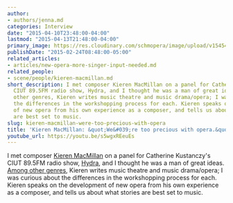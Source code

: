 ```yaml
---
author:
- authors/jenna.md
categories: Interview
date: "2015-04-10T23:48:00-04:00"
lastmod: "2015-04-13T21:48:00-04:00"
primary_image: https://res.cloudinary.com/schmopera/image/upload/v1545409169/media/webhook-uploads/1428724033416/Screen-Shot-2015-02-24-at-10.05.16-AM.png
publishDate: "2015-02-24T08:48:00-05:00"
related_articles:
- articles/new-opera-more-singer-input-needed.md
related_people:
- scene/people/kieren-macmillan.md
short_description: I met composer Kieren MacMillan on a panel for Catherine Kustanczy’s
  CIUT 89.5FM radio show, Hydra, and I thought he was a man of great ideas. Among
  other genres, Kieren writes music theatre and music drama/opera; I was curious about
  the differences in the workshopping process for each. Kieren speaks on the development
  of new opera from his own experience as a composer, and tells us about what stories
  are best set to music.
slug: kieren-macmillan-were-too-precious-with-opera
title: 'Kieren MacMillan: &quot;We&#039;re too precious with opera.&quot;'
youtube_url: https://youtu.be/s5wgxREeuEs
---
```


I met composer [Kieren MacMillan](http://kierenmacmillan.info/) on a panel for Catherine Kustanczy's CIUT 89.5FM radio show, [Hydra](http://www.ciut.fm/shows-2/music-shows/hydra/), and I thought he was a man of great ideas. [Among other genres](http://kierenmacmillan.info/works/), Kieren writes music theatre and music drama/opera; I was curious about the differences in the workshopping process for each. Kieren speaks on the development of new opera from his own experience as a composer, and tells us about what stories are best set to music.
